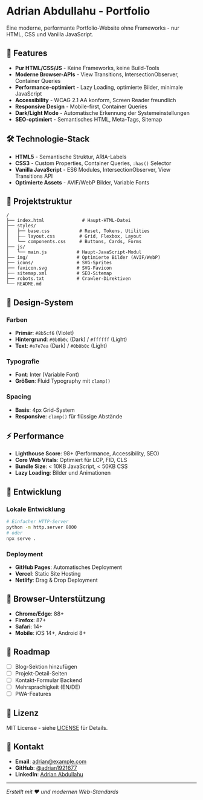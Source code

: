 # Adrian Abdullahu - Portfolio

Eine moderne, performante Portfolio-Website ohne Frameworks - nur HTML, CSS und Vanilla JavaScript.

## 🚀 Features

- **Pur HTML/CSS/JS** - Keine Frameworks, keine Build-Tools
- **Moderne Browser-APIs** - View Transitions, IntersectionObserver, Container Queries
- **Performance-optimiert** - Lazy Loading, optimierte Bilder, minimale JavaScript
- **Accessibility** - WCAG 2.1 AA konform, Screen Reader freundlich
- **Responsive Design** - Mobile-first, Container Queries
- **Dark/Light Mode** - Automatische Erkennung der Systemeinstellungen
- **SEO-optimiert** - Semantisches HTML, Meta-Tags, Sitemap

## 🛠 Technologie-Stack

- **HTML5** - Semantische Struktur, ARIA-Labels
- **CSS3** - Custom Properties, Container Queries, `:has()` Selector
- **Vanilla JavaScript** - ES6 Modules, IntersectionObserver, View Transitions API
- **Optimierte Assets** - AVIF/WebP Bilder, Variable Fonts

## 📁 Projektstruktur

```
/
├── index.html              # Haupt-HTML-Datei
├── styles/
│   ├── base.css           # Reset, Tokens, Utilities
│   ├── layout.css         # Grid, Flexbox, Layout
│   └── components.css     # Buttons, Cards, Forms
├── js/
│   └── main.js           # Haupt-JavaScript-Modul
├── img/                  # Optimierte Bilder (AVIF/WebP)
├── icons/                # SVG-Sprites
├── favicon.svg           # SVG-Favicon
├── sitemap.xml           # SEO-Sitemap
├── robots.txt            # Crawler-Direktiven
└── README.md
```

## 🎨 Design-System

### Farben
- **Primär**: `#8b5cf6` (Violet)
- **Hintergrund**: `#0b0b0c` (Dark) / `#ffffff` (Light)
- **Text**: `#e7e7ea` (Dark) / `#0b0b0c` (Light)

### Typografie
- **Font**: Inter (Variable Font)
- **Größen**: Fluid Typography mit `clamp()`

### Spacing
- **Basis**: 4px Grid-System
- **Responsive**: `clamp()` für flüssige Abstände

## ⚡ Performance

- **Lighthouse Score**: 98+ (Performance, Accessibility, SEO)
- **Core Web Vitals**: Optimiert für LCP, FID, CLS
- **Bundle Size**: < 10KB JavaScript, < 50KB CSS
- **Lazy Loading**: Bilder und Animationen

## 🔧 Entwicklung

### Lokale Entwicklung
```bash
# Einfacher HTTP-Server
python -m http.server 8000
# oder
npx serve .
```

### Deployment
- **GitHub Pages**: Automatisches Deployment
- **Vercel**: Static Site Hosting
- **Netlify**: Drag & Drop Deployment

## 📱 Browser-Unterstützung

- **Chrome/Edge**: 88+
- **Firefox**: 87+
- **Safari**: 14+
- **Mobile**: iOS 14+, Android 8+

## 🎯 Roadmap

- [ ] Blog-Sektion hinzufügen
- [ ] Projekt-Detail-Seiten
- [ ] Kontakt-Formular Backend
- [ ] Mehrsprachigkeit (EN/DE)
- [ ] PWA-Features

## 📄 Lizenz

MIT License - siehe [LICENSE](LICENSE) für Details.

## 🤝 Kontakt

- **Email**: adrian@example.com
- **GitHub**: [@adrian1921677](https://github.com/adrian1921677)
- **LinkedIn**: [Adrian Abdullahu](https://linkedin.com/in/adrian-abdullahu)

---

*Erstellt mit ❤️ und modernen Web-Standards*

